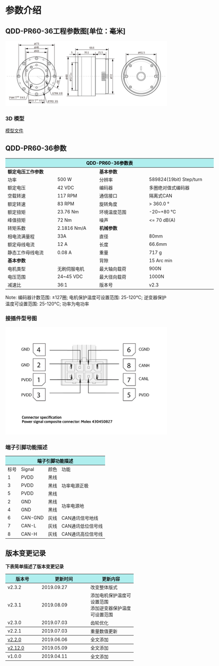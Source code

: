 # 参数介绍 
## QDD-PR60-36工程参数图[单位：毫米]
![QDD-PR60-36]( ../../img/QDD_PR60-36_v2_3三视图.png ) 
### 3D 模型
[模型文件]( ../../3DModel/QDD_PR60-36_v2_3.step.zip )


## QDD-PR60-36参数

<table style="width:650px"><thead><tr><th colspan="4" style="background: PaleTurquoise; color: black;">QDD-PR60-36参数表</th></tr></thead><tbody><tr><td colspan="2"><b>额定电压工作参数</b></td><td colspan="2"><b>基本参数</b></td></tr><tr><td style="width:175px">功率</td><td style="width:135px">500 W</td><td style="width:130px">分辨率</td><td style="width:220px">589824(19bit) Step/turn</td></tr><tr><td>额定电压</td><td>42 VDC</td><td>编码器</td><td>多圈绝对值式编码器</td></tr><tr><td>空载转速</td><td>117 RPM</td><td>通信接口</td><td>隔离式CAN</td></tr><tr><td>额定转速</td><td>83 RPM</td><td>旋转角度</td><td>> 360.0 °</td></tr><tr><td>额定扭矩</td><td>23.76 Nm</td><td>环境温度范围</td><td>-20~+80 °C</td></tr><td>峰值扭矩</td><td>72 Nm</td><td>噪声</td><td><= 70 dB(A)</td></tr><tr><td>转矩系数</td><td>2.1816 Nm/A</td><td colspan="2"><b>机械参数</b></td></tr><tr><td>相电流满量程</td><td>33A</td><td style="width:175px">直径</td><td style="width:175px">80mm</td></tr><tr><td>额定母线电流</td><td>12 A</td><td>长度</td><td>66.6mm</td></tr><tr><td>静态工作母线电流</td><td>0.08 A</td><td>重量</td><td>717 g</td></tr> <tr><td colspan="2"><b>基本参数</b></td><td>背隙</td><td>15 Arc min</td></tr><tr><td>电机类型</td><td>无刷伺服电机</td><td>最大轴向载荷</td><td>900N</td></tr><tr><td>电压范围</td><td>24~45 VDC</td><td>最大径向载荷</td><td>1000N</td></tr><tr><td>减速比</td><td>36:1</td><td>版本号</td><td>v2.3</td></tr></tbody></table>

 Note: 编码器计数范围: ±127圈; 电机保护温度可设置范围: 25-120°C; 逆变器保护温度可设置范围: 25-120°C; 功率为电功率

### 接插件型号图

<img src="../img/配线2-2.png" style="width:600px">

### 端子引脚功能描述

<table class="tableizer-table" style="width:390px">
 <thead><tr class="tableizer-firstrow"><th colspan="4" style="background: PaleTurquoise; color: black;">端子引脚功能描述</th></tr></thead><tbody><tr><td>标号</td><td>Signal</td><td>颜色</td><td>功能</td></tr><tr><td>1</td><td>PVDD</td><td>黑线</td><td rowspan="3">功率电源正极</td></tr><tr><td>3</td><td>PVDD</td><td>黑线</td></tr><tr><td>5</td><td>PVDD</td><td>黑线</td></tr><tr><td>2</td><td>GND</td><td>黑线</td> <td rowspan="2">功率电源地</td></tr><tr><td>4</td><td>GND</td><td>黑线</td></tr><tr><td>6</td><td>CAN-GND</td><td>灰线</td><td>CAN通讯信号地线</td></tr><tr><td>7</td><td>CAN-L</td><td>灰线</td><td>CAN通讯低位信号线</td></tr><tr><td>8</td><td>CAN-H</td><td>灰线</td><td>CAN通讯高位信号线</td></tr></tbody></table>
 </tbody></table>

## 版本变更记录
**下表简单描述了版本变更记录**

<table style="width:400px"><thead><tr style="background:PaleTurquoise"><th style="width:100px">版本号</th><th style="width:150px">更新时间</th><th style="width:150px">更新内容</th></tr></thead><tbody><tr><td>v2.3.2</td><td>2019.09.27</td><td>改变整体版式</td></tr><tr><td>v2.3.1</td><td>2019.08.09</td><td>添加电机保护温度可设置范围 <br>添加逆变器保护温度可设置范围 </td></tr><tr><td>v2.3.0</td><td>2019.07.03</td><td>齿轮优化</th></tr></thead><tbody><tr><td>v2.2.1</td><td>2019.07.03</td><td>重量数值更新</th></tr></thead><tbody><tr><td><a href="http://wiki.innfos.com/wiki/cn/index.html#!pages/QDD-PR60-36_v2_2.md">v2.2.0 </a></td><td>2019.06.06</td><td>全文添加</th></tr></thead><tbody><tr><td><a href="http:///wiki.innfos.com/wiki/cn/index.html#!pages/QDD-PR60-36_v2_12.md">v2.12.0 </a></td><td>2019.05.09</td><td>全文添加</th></tr></thead><tbody><tr><td>v1.0.0</td><td>2019.04.11</td><td>全文添加</td></tbody></table>
